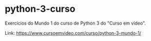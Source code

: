 # python-3-curso
Exercícios do Mundo 1 do curso de Python 3 do "Curso em vídeo". 

Link: https://www.cursoemvideo.com/curso/python-3-mundo-1/
